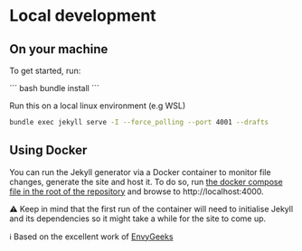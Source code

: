 # Local development

## On your machine

To get started, run:

´´´ bash
bundle install
´´´

Run this on a local linux environment (e.g WSL)

``` bash
bundle exec jekyll serve -I --force_polling --port 4001 --drafts
```

## Using Docker

You can run the Jekyll generator via a Docker container to monitor file changes, generate the site and host it. To do so, run [the docker compose file in the root of the repository](docker-compose.yml) and browse to http://localhost:4000.

⚠ Keep in mind that the first run of the container will need to initialise Jekyll and its dependencies so it might take a while for the site to come up.

ℹ Based on the excellent work of [EnvyGeeks](https://github.com/envygeeks/jekyll-docker)
